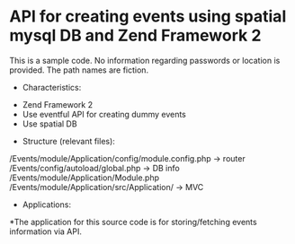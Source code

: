 # API for creating events using spatial mysql DB and Zend Framework 2

This is a sample code. No information regarding passwords or location is provided. The path names are fiction.

- Characteristics:

* Zend Framework 2
* Use eventful API for creating dummy events
* Use spatial DB

- Structure (relevant files):

/Events/module/Application/config/module.config.php -> router
/Events/config/autoload/global.php -> DB info
/Events/module/Application/Module.php
/Events/module/Application/src/Application/ -> MVC


- Applications:

*The application for this source code is for storing/fetching events information via API.
